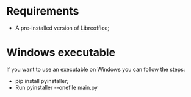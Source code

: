 # Requirements

- A pre-installed version of Libreoffice;

# Windows executable

If you want to use an executable on Windows you can follow the steps:

- pip install pyinstaller;
- Run  pyinstaller --onefile main.py